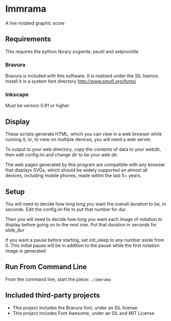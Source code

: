 # Immrama
A live notated graphic score

## Requirements
This requires the python library svgwrite, psutil and setproctitle

### Bravura
Bravura is included with this software. It is realised under the SIL lisence. Install it
in a system font directory
http://www.smufl.org/fonts/

### Inkscape
Must be version 0.91 or higher

## Display
These scripts generate HTML, which you can view in a web browser while running it, or, to view on multiple devices, you will need a web server.

To output to your web directory, *copy* the contents of data to your webdir, then edit config.ini and change dir to be your web dir.

The web pages generated by this program are compatible with any browser that displays SVGs, which should be widely supported on almost all devices, including mobile phones, made within the last 5+ years.

## Setup
You will need to decide how long long you want the overall duration to be, in seconds. Edit the config.ini file to put that number for dur.

Then you will need to decide how long you want each image of notation to display before going on to the next one. Put that duration in seconds for slide_dur

If you want a pause before starting, set init_sleep to any number aside from 0.  This initial pause will be in addition to the pause while the first notation image is generated


## Run From Command Line
From the command line, start the piece:
    `./immrama`

## Included third-party projects

* This project includes the Bravura font, under an SIL license
* This project includes Font Awesome, under an SIL and MIT License
